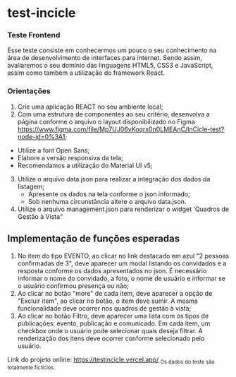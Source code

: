 # test-incicle
### Teste Frontend
Esse teste consiste em conhecermos um pouco o seu conhecimento na área de desenvolvimento de interfaces para internet. Sendo assim, avaliaremos o seu domínio das linguagens HTML5, CSS3 e JavaScript, assim como também a utilização do framework React. 

### Orientações
1. Crie uma aplicação REACT no seu ambiente local;
2. Com uma estrutura de componentes ao seu critério, desenvolva a página conforme o arquivo o layout disponibilizado no Figma <https://www.figma.com/file/Mp7UJ06vKoqrx0n0LMEAnC/InCicle-test?node-id=0%3A1>;
  * Utilize a font Open Sans;
  * Elabore a versão responsiva da tela;
  * Recomendamos a utilização do Material UI v5;
3. Utilize o arquivo data.json para realizar a integração dos dados da listagem;
   * Apresente os dados na tela conforme o json informado;
   * Sob nenhuma circunstância altere o arquivo data.json.
4. Utilize o arquivo management.json para renderizar o widget 'Quadros de Gestão à Vista"

## Implementação de funções esperadas
1. No item do tipo EVENTO, ao clicar no link destacado em azul "2 pessoas confirmadas de 3", deve aparecer um modal listando os convidados e a resposta conforme os dados apresentados no json. É necessário informar o nome do convidado, a foto, o nome de usuário e informar se o usuário confirmou presença ou não;
2. Ao clicar no botão "more" de cada item, deve aparecer a opção de "Excluir item", ao clicar no botão, o item deve sumir. A mesma funcionalidade deve ocorrer nos quadros de gestão à vista;
3. Ao clicar no botão Filtro, deve aparecer uma lista com os tipos de publicações: evento, publicação e comunicado. Em cada item, um checkbox onde o usuário pode selecionar quais deseja filtrar. A renderização dos itens deve ocorrer conforme selecionado pelo usuário.

Link do projeto online: https://testincicle.vercel.app/
<sub>Os dados do teste são totalmente fictícios.</sub>
